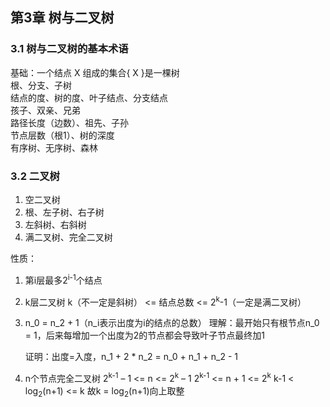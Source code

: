 ## 第3章 树与二叉树

### 3.1 树与二叉树的基本术语

基础：一个结点 X 组成的集合{ X }是一棵树  
根、分支、子树  
结点的度、树的度、叶子结点、分支结点  
孩子、双亲、兄弟  
路径长度（边数）、祖先、子孙  
节点层数（根1）、树的深度  
有序树、无序树、森林  

### 3.2 二叉树

1. 空二叉树
2. 根、左子树、右子树
3. 左斜树、右斜树
4. 满二叉树、完全二叉树

性质：
1. 第i层最多2<sup>i-1</sup>个结点
2. k层二叉树 k（不一定是斜树） <= 结点总数 <= 2<sup>k</sup>-1（一定是满二叉树）
3. n_0 = n_2 + 1（n_i表示出度为i的结点的总数）
    理解：最开始只有根节点n_0 = 1，后来每增加一个出度为2的节点都会导致叶子节点最终加1  
    
    证明：出度=入度，n_1 + 2 * n_2 = n_0 + n_1 + n_2 - 1      
4. n个节点完全二叉树
    2<sup>k-1</sup> – 1 <= n <= 2<sup>k</sup> – 1
    2<sup>k-1</sup> <= n + 1 <= 2<sup>k</sup>
    k-1 < log<sub>2</sub>(n+1) <= k
    故k = log<sub>2</sub>(n+1)向上取整
    

